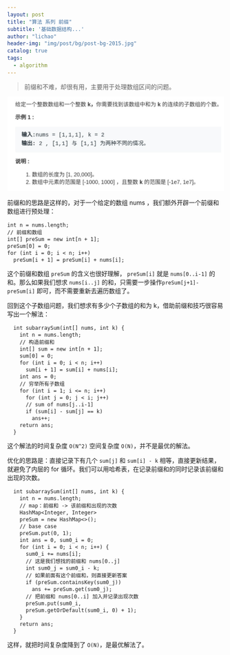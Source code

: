 ```yaml
---
layout: post
title: "算法 系列 前缀"
subtitle: '基础数据结构...'
author: "lichao"
header-img: "img/post/bg/post-bg-2015.jpg"
catalog: true
tags:
  - algorithm
---
```


> 前缀和不难，却很有⽤，主要⽤于处理数组区间的问题。

![algorithm](/img/algorithm/29.png)

前缀和的思路是这样的，对于⼀个给定的数组 nums ，我们额外开辟⼀个前缀和数组进⾏预处理：

```
int n = nums.length;
// 前缀和数组
int[] preSum = new int[n + 1];
preSum[0] = 0;
for (int i = 0; i < n; i++)
  preSum[i + 1] = preSum[i] + nums[i];
```

这个前缀和数组 ```preSum``` 的含义也很好理解， ```preSum[i]``` 就是 ```nums[0..i-1]``` 的和。那么如果我们想求 ```nums[i..j]``` 的和，只需要⼀步操作```preSum[j+1]-preSum[i]``` 即可，⽽不需要重新去遍历数组了。

回到这个⼦数组问题，我们想求有多少个⼦数组的和为 k，借助前缀和技巧很容易写出⼀个解法：

```
  int subarraySum(int[] nums, int k) {
    int n = nums.length;
    // 构造前缀和
    int[] sum = new int[n + 1];
    sum[0] = 0;
    for (int i = 0; i < n; i++)
      sum[i + 1] = sum[i] + nums[i];
    int ans = 0;
    // 穷举所有⼦数组
    for (int i = 1; i <= n; i++)
      for (int j = 0; j < i; j++)
      // sum of nums[j..i-1]
      if (sum[i] - sum[j] == k)
        ans++;
    return ans;
  }
```
这个解法的时间复杂度 ```O(N^2)``` 空间复杂度 ```O(N)```，并不是最优的解法。

优化的思路是：直接记录下有⼏个 ```sum[j]``` 和 ```sum[i] - k``` 相等，直接更新结果，就避免了内层的 for 循环。我们可以⽤哈希表，在记录前缀和的同时记录该前缀和出现的次数。

```
  int subarraySum(int[] nums, int k) {
    int n = nums.length;
    // map：前缀和 -> 该前缀和出现的次数
    HashMap<Integer, Integer>
    preSum = new HashMap<>();
    // base case
    preSum.put(0, 1);
    int ans = 0, sum0_i = 0;
    for (int i = 0; i < n; i++) {
      sum0_i += nums[i];
      // 这是我们想找的前缀和 nums[0..j]
      int sum0_j = sum0_i - k;
      // 如果前⾯有这个前缀和，则直接更新答案
      if (preSum.containsKey(sum0_j))
        ans += preSum.get(sum0_j);
      // 把前缀和 nums[0..i] 加⼊并记录出现次数
      preSum.put(sum0_i,
      preSum.getOrDefault(sum0_i, 0) + 1);
    }
    return ans;
  }
```

这样，就把时间复杂度降到了 ```O(N)```，是最优解法了。
